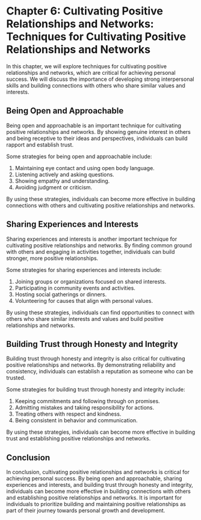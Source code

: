 Chapter 6: Cultivating Positive Relationships and Networks: Techniques for Cultivating Positive Relationships and Networks
==========================================================================================================================

In this chapter, we will explore techniques for cultivating positive relationships and networks, which are critical for achieving personal success. We will discuss the importance of developing strong interpersonal skills and building connections with others who share similar values and interests.

Being Open and Approachable
---------------------------

Being open and approachable is an important technique for cultivating positive relationships and networks. By showing genuine interest in others and being receptive to their ideas and perspectives, individuals can build rapport and establish trust.

Some strategies for being open and approachable include:

1. Maintaining eye contact and using open body language.
2. Listening actively and asking questions.
3. Showing empathy and understanding.
4. Avoiding judgment or criticism.

By using these strategies, individuals can become more effective in building connections with others and cultivating positive relationships and networks.

Sharing Experiences and Interests
---------------------------------

Sharing experiences and interests is another important technique for cultivating positive relationships and networks. By finding common ground with others and engaging in activities together, individuals can build stronger, more positive relationships.

Some strategies for sharing experiences and interests include:

1. Joining groups or organizations focused on shared interests.
2. Participating in community events and activities.
3. Hosting social gatherings or dinners.
4. Volunteering for causes that align with personal values.

By using these strategies, individuals can find opportunities to connect with others who share similar interests and values and build positive relationships and networks.

Building Trust through Honesty and Integrity
--------------------------------------------

Building trust through honesty and integrity is also critical for cultivating positive relationships and networks. By demonstrating reliability and consistency, individuals can establish a reputation as someone who can be trusted.

Some strategies for building trust through honesty and integrity include:

1. Keeping commitments and following through on promises.
2. Admitting mistakes and taking responsibility for actions.
3. Treating others with respect and kindness.
4. Being consistent in behavior and communication.

By using these strategies, individuals can become more effective in building trust and establishing positive relationships and networks.

Conclusion
----------

In conclusion, cultivating positive relationships and networks is critical for achieving personal success. By being open and approachable, sharing experiences and interests, and building trust through honesty and integrity, individuals can become more effective in building connections with others and establishing positive relationships and networks. It is important for individuals to prioritize building and maintaining positive relationships as part of their journey towards personal growth and development.
